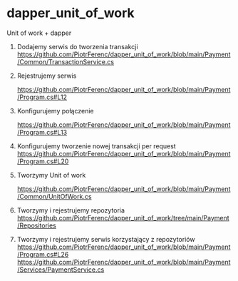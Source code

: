 # dapper_unit_of_work

Unit of work + dapper

1. Dodajemy serwis do tworzenia transakcji
   https://github.com/PiotrFerenc/dapper_unit_of_work/blob/main/Payment/Common/TransactionService.cs


2. Rejestrujemy serwis

   https://github.com/PiotrFerenc/dapper_unit_of_work/blob/main/Payment/Program.cs#L12


3. Konfigurujemy połączenie

   https://github.com/PiotrFerenc/dapper_unit_of_work/blob/main/Payment/Program.cs#L13


4. Konfigurujemy tworzenie nowej transakcji per request
   https://github.com/PiotrFerenc/dapper_unit_of_work/blob/main/Payment/Program.cs#L20


5. Tworzymy Unit of work

   https://github.com/PiotrFerenc/dapper_unit_of_work/blob/main/Payment/Common/UnitOfWork.cs


6. Tworzymy i rejestrujemy repozytoria
   https://github.com/PiotrFerenc/dapper_unit_of_work/tree/main/Payment/Repositories


7. Tworzymy i rejestrujemy serwis korzystający z repozytoriów
   https://github.com/PiotrFerenc/dapper_unit_of_work/blob/main/Payment/Program.cs#L26
   https://github.com/PiotrFerenc/dapper_unit_of_work/blob/main/Payment/Services/PaymentService.cs
